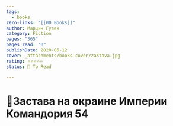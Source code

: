 ```yaml
---
tags:
  - books
zero-links: "[[00 Books]]"
author: Марцин Гузек
category: Fiction
pages: "365"
pages_read: "0"
publishDate: 2020-06-12
cover: _attachments/books-cover/zastava.jpg
rating: ⭐⭐⭐⭐⭐
status: 🔷 To Read

---
```

# 📔Застава на окраине Империи Командория 54